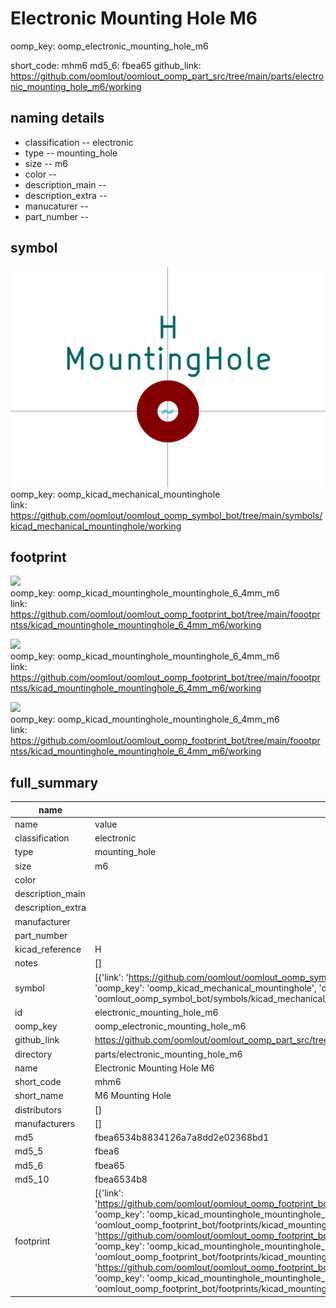 # Electronic Mounting Hole M6
oomp_key: oomp_electronic_mounting_hole_m6 


short_code: mhm6
md5_6: fbea65
github_link: https://github.com/oomlout/oomlout_oomp_part_src/tree/main/parts/electronic_mounting_hole_m6/working
## naming details
* classification -- electronic
* type -- mounting_hole
* size -- m6
* color -- 
* description_main -- 
* description_extra -- 
* manucaturer -- 
* part_number -- 



## symbol

![](symbol/0/working/working_600.png)  
oomp_key: oomp_kicad_mechanical_mountinghole  
link: https://github.com/oomlout/oomlout_oomp_symbol_bot/tree/main/symbols/kicad_mechanical_mountinghole/working  

## footprint

![](footprint/0/working/working_600.png)  
oomp_key: oomp_kicad_mountinghole_mountinghole_6_4mm_m6  
link: https://github.com/oomlout/oomlout_oomp_footprint_bot/tree/main/foootprntss/kicad_mountinghole_mountinghole_6_4mm_m6/working  

![](footprint/0/working/working_600.png)  
oomp_key: oomp_kicad_mountinghole_mountinghole_6_4mm_m6  
link: https://github.com/oomlout/oomlout_oomp_footprint_bot/tree/main/foootprntss/kicad_mountinghole_mountinghole_6_4mm_m6/working  

![](footprint/0/working/working_600.png)  
oomp_key: oomp_kicad_mountinghole_mountinghole_6_4mm_m6  
link: https://github.com/oomlout/oomlout_oomp_footprint_bot/tree/main/foootprntss/kicad_mountinghole_mountinghole_6_4mm_m6/working  

## full_summary
| name | value | 
| --- | --- | 
| name | value | 
| classification | electronic | 
| type | mounting_hole | 
| size | m6 | 
| color |  | 
| description_main |  | 
| description_extra |  | 
| manufacturer |  | 
| part_number |  | 
| kicad_reference | H | 
| notes | [] | 
| symbol | [{'link': 'https://github.com/oomlout/oomlout_oomp_symbol_bot/tree/main/symbols/kicad_mechanical_mountinghole', 'oomp_key': 'oomp_kicad_mechanical_mountinghole', 'directory': 'oomlout_oomp_symbol_bot/symbols/kicad_mechanical_mountinghole//working/working.kicad_sym'}] | 
| id | electronic_mounting_hole_m6 | 
| oomp_key | oomp_electronic_mounting_hole_m6 | 
| github_link | https://github.com/oomlout/oomlout_oomp_part_src/tree/main/parts/electronic_mounting_hole_m6/working | 
| directory | parts/electronic_mounting_hole_m6 | 
| name | Electronic Mounting Hole M6 | 
| short_code | mhm6 | 
| short_name | M6 Mounting Hole | 
| distributors | [] | 
| manufacturers | [] | 
| md5 | fbea6534b8834126a7a8dd2e02368bd1 | 
| md5_5 | fbea6 | 
| md5_6 | fbea65 | 
| md5_10 | fbea6534b8 | 
| footprint | [{'link': 'https://github.com/oomlout/oomlout_oomp_footprint_bot/tree/main/foootprntss/kicad_mountinghole_mountinghole_6_4mm_m6', 'oomp_key': 'oomp_kicad_mountinghole_mountinghole_6_4mm_m6', 'directory': 'oomlout_oomp_footprint_bot/footprints/kicad_mountinghole_mountinghole_6_4mm_m6//working/working.kicad_mod'}, {'link': 'https://github.com/oomlout/oomlout_oomp_footprint_bot/tree/main/foootprntss/kicad_mountinghole_mountinghole_6_4mm_m6', 'oomp_key': 'oomp_kicad_mountinghole_mountinghole_6_4mm_m6', 'directory': 'oomlout_oomp_footprint_bot/footprints/kicad_mountinghole_mountinghole_6_4mm_m6//working/working.kicad_mod'}, {'link': 'https://github.com/oomlout/oomlout_oomp_footprint_bot/tree/main/foootprntss/kicad_mountinghole_mountinghole_6_4mm_m6', 'oomp_key': 'oomp_kicad_mountinghole_mountinghole_6_4mm_m6', 'directory': 'oomlout_oomp_footprint_bot/footprints/kicad_mountinghole_mountinghole_6_4mm_m6//working/working.kicad_mod'}] | 
